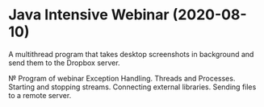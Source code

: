 # Java Intensive Webinar (2020-08-10)

A multithread program that takes desktop screenshots in background and send them to the Dropbox server.

№ Program of webinar
Exception Handling.
 Threads and Processes.
Starting and stopping streams.
Connecting external libraries.
Sending files to a remote server.
